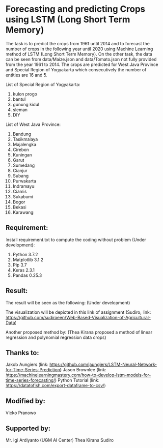 # Forecasting and predicting Crops using LSTM (Long Short Term Memory)
The task is to predict the crops from 1961 until 2014 and to forecast the number of crops in the following year until 2020 using Machine Learning method of LSTM (Long Short Term Memory). On the other task, the data can be seen from data/Maize.json and data/Tomato.json not fully provided from the year 1961 to 2014. The crops are predicted for West Java Province and Special Region of Yogyakarta which consecutively the number of entities are 16 and 5.

List of Special Region of Yogyakarta:
1. kulon progo
2. bantul
3. gunung kidul
4. sleman
5. DIY

List of West Java Province:
1. Bandung
2. Tasikmalaya
3. Majalengka
4. Cirebon
5. Kuningan 
6. Garut
7. Sumedang
8. Cianjur
9. Subang
10. Purwakarta
11. Indramayu
12. Ciamis
13. Sukabumi
14. Bogor
15. Bekasi
16. Karawang

## Requirement:
Install requirement.txt to compute the coding without problem (Under development):
1. Python 3.7.2
2. Matplotlib 3.1.2
3. Pip 3.7
4. Keras 2.3.1
5. Pandas 0.25.3

## Result:
The result will be seen as the following: 
(Under development)

The visualization will be depicted in this link of assignment 
(Sudiro, link: https://github.com/sudiroeen/Web-Based-Visualization-of-Agricultural-Data)

Another proposed method by:
(Thea Kirana proposed a method of linear regression and polynomial regression data crops)

## Thanks to:
Jakob Aungiers (link: https://github.com/jaungiers/LSTM-Neural-Network-for-Time-Series-Prediction)
Jason Brownlee (link: https://machinelearningmastery.com/how-to-develop-lstm-models-for-time-series-forecasting/)
Python Tutorial (link: https://datatofish.com/export-dataframe-to-csv/)

## Modified by:
Vicko Pranowo

## Supported by:
Mr. Igi Ardiyanto (UGM AI Center)
Thea Kirana
Sudiro


